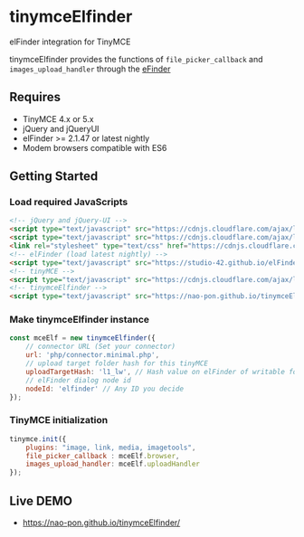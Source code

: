 # tinymceElfinder

elFinder integration for TinyMCE

tinymceElfinder provides the functions of `file_picker_callback` and `images_upload_handler` through the [eFinder](https://github.com/Studio-42/elFinder)

## Requires

- TinyMCE 4.x or 5.x
- jQuery and jQueryUI
- elFinder >= 2.1.47 or latest nightly
- Modem browsers compatible with ES6

## Getting Started

### Load required JavaScripts

```html
<!-- jQuery and jQuery-UI -->
<script type="text/javascript" src="https://cdnjs.cloudflare.com/ajax/libs/jquery/3.3.1/jquery.min.js"></script>
<script type="text/javascript" src="https://cdnjs.cloudflare.com/ajax/libs/jqueryui/1.12.1/jquery-ui.min.js"></script>
<link rel="stylesheet" type="text/css" href="https://cdnjs.cloudflare.com/ajax/libs/jqueryui/1.12.1/themes/smoothness/jquery-ui.min.css"/>
<!-- elFinder (load latest nightly) -->
<script type="text/javascript" src="https://studio-42.github.io/elFinder/demo/js/elfinder.min.js"></script>
<!-- tinyMCE -->
<script type="text/javascript" src="https://cdnjs.cloudflare.com/ajax/libs/tinymce/4.9.2/tinymce.min.js"></script>
<!-- tinymceElfinder -->
<script type="text/javascript" src="https://nao-pon.github.io/tinymceElfinder/tinymceElfinder.js"></script>
```

### Make tinymceElfinder instance

```javascript
const mceElf = new tinymceElfinder({
    // connector URL (Set your connector)
    url: 'php/connector.minimal.php',
    // upload target folder hash for this tinyMCE
    uploadTargetHash: 'l1_lw', // Hash value on elFinder of writable folder
    // elFinder dialog node id
    nodeId: 'elfinder' // Any ID you decide
});
```

### TinyMCE initialization

```javascript
tinymce.init({
    plugins: "image, link, media, imagetools",
    file_picker_callback : mceElf.browser,
    images_upload_handler: mceElf.uploadHandler
});
```

## Live DEMO

- https://nao-pon.github.io/tinymceElfinder/
